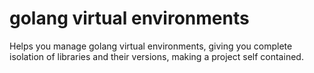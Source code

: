# golang virtual environments

Helps you manage golang virtual environments, giving you complete isolation of libraries and their versions, making a project self contained.